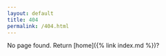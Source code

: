 ```yaml
---
layout: default
title: 404
permalink: /404.html
---
```

No page found. Return [home]({% link index.md %})?
